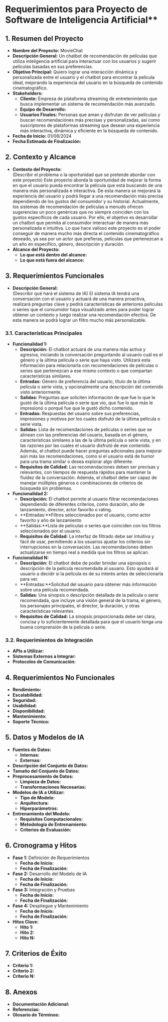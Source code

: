 # Requerimientos para Proyecto de Software de Inteligencia Artificial\*\*

## **1. Resumen del Proyecto**

- **Nombre del Proyecto:** MovieChat
- **Descripción General:** Un chatbot de recomendación de películas que utiliza inteligencia artificial para interactuar con los usuarios y sugerir películas basadas en sus preferencias.
- **Objetivo Principal:** Quiero lograr una interacción dinámica y personalizada entre el usuario y el chatbot para encontrar la película ideal, mejorando la experiencia del usuario en la búsqueda de contenido cinematográfico.
- **Stakeholders:**
  - **Cliente:** Empresa de plataforma streaming de entretenimiento que busca implementar un sistema de recomendación más avanzado.
  - **Equipo de Desarrollo:**
  - **Usuarios Finales:** Personas que aman y disfrutan de ver películas y buscan recomendaciónes más precisas y personalizadas, así como suscriptores de plataformas streaming que desean una experiencia más interactiva, dinámica y eficiente en la búsqueda de contenido.
- **Fecha de Inicio:** 01/08/2024
- **Fecha Estimada de Finalización:**

## **2. Contexto y Alcance**

- **Contexto del Proyecto:**  
  (Describir el problema o la oportunidad que se pretende abordar con este proyecto)
  Este proyecto aborda la oportunidad de mejorar la forma en que el usuario pueda encontrar la película que está buscando de una manera más personalizada e interactiva. De esta manera se mejorará la experiencia del usuario y podrá llegar a una recomendación más precisa dependiendo de los gustos del consumidor y su historial. Actualmente, los sistemas de recomendación de películas a menudo ofrecen sugerencias un poco genéricas que no siempre coinciden con los gustos específicos de cada usuario. Por ello, el objetivo es desarrollar un chatbot que permita al consumidor interactuar de manera más personalizada e intuitiva. Lo que hace valioso este proyecto es el poder conseguir de manera mucho más directa el contenido cinematográfico deseado, ya sea por un actor que prefieras, peliculas que pertenezcan a un año en específico, género, descripción y duración.
- **Alcance del Proyecto:**
  - **Lo que está dentro del alcance:**
  - **Lo que está fuera del alcance:**

## **3. Requerimientos Funcionales**

- **Descripción General:**  
  (Describir qué hará el sistema de IA)
  El sistema IA tendrá una conversación con el usuario y actuará de una manera proactiva, realizará preguntas clave y pedirá características de anteriores películas o series que el consumidor haya visualizado antes para poder lograr obtener un contexto y luego realizar una recomendación efectiva. De esta manera se podrá lograr un filtro mucho más personalizable.

### **3.1. Características Principales**

- **Funcionalidad 1:**
  - **Descripción:** El chatbot actuará de una manera más activa y agresiva, iniciando la conversación preguntando al usuario cuál es el género y la última película o serie que haya visto. Utilizará esta información para relacionarla con recomendaciones de películas o series que pertenezcan a ese mismo contexto o que compartan características similares.
  - **Entradas:** Género de preferencia del usuario, título de la última película o serie vista, y opcionalmente una descripción del contenido visto anteriormente.
  - **Salidas:** Preguntas que soliciten información de que fue lo que le gustó de la última película o serie que vio, que fue lo que más le impresionó o porqué fue que le gustó dicho contenido.
  - **Entradas:** Respuestas del usuario sobre sus preferencias, impresiones y motivos por los cuales disfrutó de la última película o serie vista.
  - **Salidas:** Lista de recomendaciones de películas o series que se alinean con las preferencias del usuario, basada en el género, características similares a las de la última película o serie vista, y en las razones por las cuales el usuario disfrutó de ese contenido. Además, el chatbot puede hacer preguntas adicionales para mejorar aún más las recomendaciones, como si el usuario está de humor para una trama similar o desea explorar algo diferente.
  - **Requisitos de Calidad:** Las recomendaciones deben ser precisas y relevantes, con tiempos de respuesta rápidos para mantener la fluidez de la conversación. Además, el chatbot debe ser capaz de manejar múltiples géneros o combinaciones de criterios de búsqueda sin problemas.
- **Funcionalidad 2:**
  - **Descripción:** El chatbot permite al usuario filtrar recomendaciones dependiendo de diferentes criterios, como duración, año de lanzamiento, director, actor favoríto o rating.
  - **Entradas:**Filtros seleccionados por el usuario, como actor favorito y año de lanzamiento
  - **Salidas:**Lista de películas o series que coinciden con los filtros seleccionados por el usuario.
  - **Requisitos de Calidad:** La interfaz de filtrado debe ser intuitiva y fácil de usar, permitiendo a los usuarios ajustar los criterios sin interrupciones en la conversación. Las recomendaciones deben actualizarse en tiempo real a medida que los filtros se aplican.
- **Funcionalidad N:**
  - **Descripción:** El chatbot debe de poder brindar una sipnopsis o descripción de la película recomendada al usuario. Esto ayudará al usuario a decidir si la película es de su interés antes de seleccionarla para ver.
  - **Entradas:**Solicitud del usuario para obtener más información sobre una película recomendada.
  - **Salidas:** Una sinopsis o descripción detallada de la película o serie recomendada, que incluye una visión general de la trama, el género, los personajes principales, el director, la duración, y otras características relevantes.
  - **Requisitos de Calidad:** La sinopsis proporcionada debe ser clara, concisa y lo suficientemente detallada para que el usuario tenga una buena comprensión de la película o serie.

### **3.2. Requerimientos de Integración**

- **APIs a Utilizar:**
- **Sistemas Externos a Integrar:**
- **Protocolos de Comunicación:**

## **4. Requerimientos No Funcionales**

- **Rendimiento:**
- **Escalabilidad:**
- **Seguridad:**
- **Usabilidad:**
- **Disponibilidad:**
- **Mantenimiento:**
- **Soporte Técnico:**

## **5. Datos y Modelos de IA**

- **Fuentes de Datos:**
  - **Internas:**
  - **Externas:**
- **Descripción del Conjunto de Datos:**
- **Tamaño del Conjunto de Datos:**
- **Preprocesamiento de Datos:**
  - **Limpieza de Datos:**
  - **Transformaciones Necesarias:**
- **Modelos de IA a Utilizar:**
  - **Tipo de Modelo:**
  - **Arquitectura:**
  - **Hiperparámetros:**
- **Entrenamiento del Modelo:**
  - **Requisitos Computacionales:**
  - **Metodología de Entrenamiento:**
  - **Criterios de Evaluación:**

## **6. Cronograma y Hitos**

- **Fase 1:** Definición de Requerimientos
  - **Fecha de Inicio:**
  - **Fecha de Finalización:**
- **Fase 2:** Desarrollo del Modelo de IA
  - **Fecha de Inicio:**
  - **Fecha de Finalización:**
- **Fase 3:** Integración y Pruebas
  - **Fecha de Inicio:**
  - **Fecha de Finalización:**
- **Fase 4:** Despliegue y Mantenimiento
  - **Fecha de Inicio:**
  - **Fecha de Finalización:**
- **Hitos Clave:**
  - **Hito 1:**
  - **Hito 2:**
  - **Hito N:**

## **7. Criterios de Éxito**

- **Criterio 1:**
- **Criterio 2:**
- **Criterio N:**

## **8. Anexos**

- **Documentación Adicional:**
- **Referencias:**
- **Glosario de Términos:**
